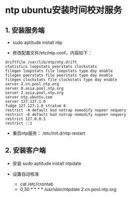 # ntp ubuntu安装时间校对服务


## 1. 安装服务端
- sudo aptitude install ntp

- 修改配置文件/etc/ntp.conf，内容如下：

```
driftfile /var/lib/ntp/ntp.drift
statistics loopstats peerstats clockstats
filegen loopstats file loopstats type day enable
filegen peerstats file peerstats type day enable
filegen clockstats file clockstats type day enable
server 2.cn.pool.ntp.org
server 0.asia.pool.ntp.org
server 2.asia.pool.ntp.org
server ntp.ubuntu.com
server 127.127.1.0
fudge 127.127.1.0 stratum 8
restrict -4 default kod notrap nomodify nopeer noquery
restrict -6 default kod notrap nomodify nopeer noquery
restrict 127.0.0.1
restrict ::1
```

- 重启ntp服务： /etc/init.d/ntp restart

## 2. 安装客户端

- 安装 sudo aptitude install ntpdate

- 设置自动核准
  - cat /etc/crontab
  - 0,30 * * * * /usr/sbin/ntpdate 2.cn.pool.ntp.org
